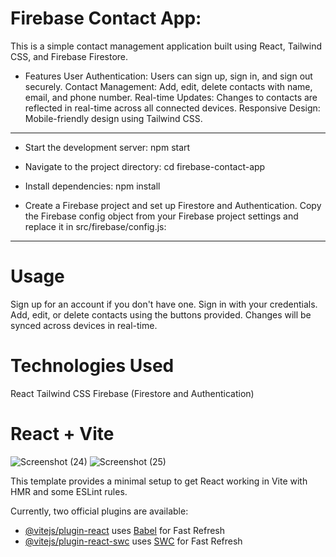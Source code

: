 # Firebase Contact App: 
This is a simple contact management application built using React, Tailwind CSS, and Firebase Firestore.

* Features
User Authentication: Users can sign up, sign in, and sign out securely.
Contact Management: Add, edit, delete contacts with name, email, and phone number.
Real-time Updates: Changes to contacts are reflected in real-time across all connected devices.
Responsive Design: Mobile-friendly design using Tailwind CSS.

--------------------------------------------------------------------------------------------------------------------------------------------------

* Start the development server: npm start

* Navigate to the project directory: cd firebase-contact-app

* Install dependencies: npm install

* Create a Firebase project and set up Firestore and Authentication.
Copy the Firebase config object from your Firebase project settings and replace it in src/firebase/config.js:

--------------------------------------------------------------------------------------------------------------------------------------------------

# Usage
Sign up for an account if you don't have one.
Sign in with your credentials.
Add, edit, or delete contacts using the buttons provided.
Changes will be synced across devices in real-time.

# Technologies Used
React
Tailwind CSS
Firebase (Firestore and Authentication)

# React + Vite

![Screenshot (24)](https://github.com/avinashvishwakarma310/Firebase-Contact-App/assets/114223255/e175f4ba-e399-4f11-971d-0297b4c5960f)
![Screenshot (25)](https://github.com/avinashvishwakarma310/Firebase-Contact-App/assets/114223255/e23ebad5-17ee-4424-93b2-67f24d1e244d)




This template provides a minimal setup to get React working in Vite with HMR and some ESLint rules.

Currently, two official plugins are available:

- [@vitejs/plugin-react](https://github.com/vitejs/vite-plugin-react/blob/main/packages/plugin-react/README.md) uses [Babel](https://babeljs.io/) for Fast Refresh
- [@vitejs/plugin-react-swc](https://github.com/vitejs/vite-plugin-react-swc) uses [SWC](https://swc.rs/) for Fast Refresh

